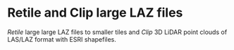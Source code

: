 # Retile and Clip large LAZ files
*Retile* large large LAZ files to smaller tiles and *Clip* 3D LiDAR point clouds of LAS/LAZ format with ESRI shapefiles.
